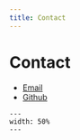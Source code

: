 ```yaml
---
title: Contact
---
```


# Contact

- [Email](mailto:support@netsimsolutions.com)
- [Github](https://github.com/netsim-llc/netgymclient)

```{figure} network_gym_qr_code.png
---
width: 50%
---
```